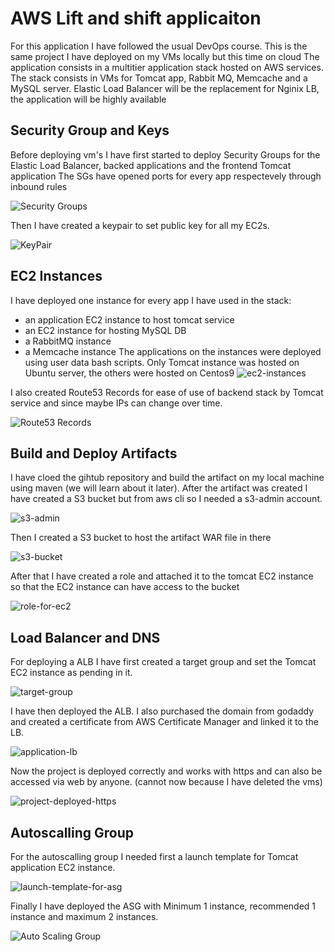 
# AWS Lift and shift applicaiton


For this application I have followed the usual DevOps course.
This is the same project I have deployed on my VMs locally but this time on cloud
The application consists in a multitier application stack hosted on AWS services.
The stack consists in VMs for Tomcat app, Rabbit MQ, Memcache and a MySQL server. Elastic Load Balancer will be the replacement for Nginix LB, the application will be highly available

## Security Group and Keys

Before deploying vm's I have first started to deploy Security Groups for the Elastic Load Balancer, backed applications and the frontend Tomcat application
The SGs have opened ports for every app respectevely through inbound rules

![Security Groups](https://github.com/ovimihai98/DevopsLearn/assets/138617785/507ccc5f-d642-47cd-83f2-b64ef2aee8a9)

Then I have created a keypair to set public key for all my EC2s.

![KeyPair](https://github.com/ovimihai98/DevopsLearn/assets/138617785/bb518b0c-8703-457f-8d52-40e30fe4d62a)

## EC2 Instances

I have deployed one instance for every app I have used in the stack:
-  an application EC2 instance to host tomcat service
-  an EC2 instance for hosting MySQL DB
-  a RabbitMQ instance
-  a Memcache instance
The applications on the instances were deployed using user data bash scripts.
Only Tomcat instance was hosted on Ubuntu server, the others were hosted on Centos9
![ec2-instances](https://github.com/ovimihai98/DevopsLearn/assets/138617785/9f75d867-c551-4f1f-a5ad-b132b265b0bd)

I also created Route53 Records for ease of use of backend stack by Tomcat service and since maybe IPs can change over time.

![Route53 Records](https://github.com/ovimihai98/DevopsLearn/assets/138617785/2e1fd7f7-ddbb-4b15-abbc-3e46a0677e1a)

## Build and Deploy Artifacts

I have cloed the gihtub repository and build the artifact on my local machine using maven (we will learn about it later).
After the artifact was created I have created a S3 bucket but from aws cli so I needed a s3-admin account.

![s3-admin](https://github.com/ovimihai98/DevopsLearn/assets/138617785/31e0abb9-d5ea-4527-b401-2aa329fd6de8)


Then I created a S3 bucket to host the artifact WAR file in there

![s3-bucket](https://github.com/ovimihai98/DevopsLearn/assets/138617785/86dc3e39-5a39-48e0-b9d7-df08af4fc94c)

After that I have created a role and attached it to the tomcat EC2 instance so that the EC2 instance can have access to the bucket

![role-for-ec2](https://github.com/ovimihai98/DevopsLearn/assets/138617785/bf771410-5fb3-46a1-bdfd-abdd1165a9cb)


## Load Balancer and DNS

For deploying a ALB I have first created a target group and set the Tomcat EC2 instance as pending in it.

![target-group](https://github.com/ovimihai98/DevopsLearn/assets/138617785/37b29683-598d-4ee8-9954-e35df664de45)


I have then deployed the ALB. I also purchased the domain from godaddy and created a certificate from AWS Certificate Manager and linked it to the LB.

![application-lb](https://github.com/ovimihai98/DevopsLearn/assets/138617785/4f3f7b94-99d2-48b0-abc7-9a249cd3ebee)

Now the project is deployed correctly and works with https and can also be accessed via web by anyone. (cannot now because I have deleted the vms)

![project-deployed-https](https://github.com/ovimihai98/DevopsLearn/assets/138617785/73cfbaff-e99e-45ba-add1-c449e436333e)

## Autoscalling Group

For the autoscalling group I needed first a launch template for Tomcat application EC2 instance.

![launch-template-for-asg](https://github.com/ovimihai98/DevopsLearn/assets/138617785/3e64d97f-f2b9-4586-8e55-d4e9faaed4c4)

Finally I have deployed the ASG with Minimum 1 instance, recommended 1 instance and maximum 2 instances.

![Auto Scaling Group](https://github.com/ovimihai98/DevopsLearn/assets/138617785/218c1f7c-be07-4bb0-9d51-6374536f5426)



